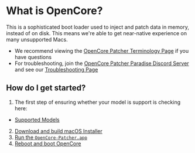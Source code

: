 # What is OpenCore?

This is a sophisticated boot loader used to inject and patch data in memory, instead of on disk. This means we're able to get near-native experience on many unsupported Macs. 

* We recommend viewing the [OpenCore Patcher Terminology Page](./TERMS.md) if you have questions
* For troubleshooting, join the [OpenCore Patcher Paradise Discord Server](https://discord.gg/rqdPgH8xSN) and see our [Troubleshooting Page](./TROUBLESHOOTING.md)

## How do I get started?

1. The first step of ensuring whether your model is support is checking here:

* [Supported Models](./MODELS.md)

2. [Download and build macOS Installer](./INSTALLER.md)
3. [Run the `OpenCore-Patcher.app`](./BUILD.md)
4. [Reboot and boot OpenCore](./BOOT.md)
